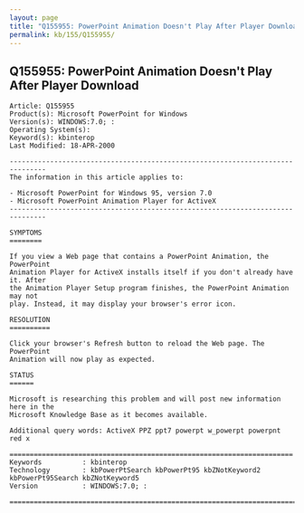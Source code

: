 ```yaml
---
layout: page
title: "Q155955: PowerPoint Animation Doesn't Play After Player Download"
permalink: kb/155/Q155955/
---
```


## Q155955: PowerPoint Animation Doesn't Play After Player Download

	Article: Q155955
	Product(s): Microsoft PowerPoint for Windows
	Version(s): WINDOWS:7.0; :
	Operating System(s): 
	Keyword(s): kbinterop
	Last Modified: 18-APR-2000
	
	-------------------------------------------------------------------------------
	The information in this article applies to:
	
	- Microsoft PowerPoint for Windows 95, version 7.0 
	- Microsoft PowerPoint Animation Player for ActiveX 
	-------------------------------------------------------------------------------
	
	SYMPTOMS
	========
	
	If you view a Web page that contains a PowerPoint Animation, the PowerPoint
	Animation Player for ActiveX installs itself if you don't already have it. After
	the Animation Player Setup program finishes, the PowerPoint Animation may not
	play. Instead, it may display your browser's error icon.
	
	RESOLUTION
	==========
	
	Click your browser's Refresh button to reload the Web page. The PowerPoint
	Animation will now play as expected.
	
	STATUS
	======
	
	Microsoft is researching this problem and will post new information here in the
	Microsoft Knowledge Base as it becomes available.
	
	Additional query words: ActiveX PPZ ppt7 powerpt w_powerpt powerpnt red x
	
	======================================================================
	Keywords          : kbinterop 
	Technology        : kbPowerPtSearch kbPowerPt95 kbZNotKeyword2 kbPowerPt95Search kbZNotKeyword5
	Version           : WINDOWS:7.0; :
	
	=============================================================================
	
